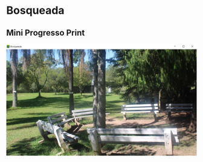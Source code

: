 # Bosqueada

## Mini Progresso Print
![Erro ao carregar a imagem](Bosqueada/assets/prints/Icone+cenario1.png)
